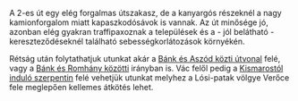A 2-es út egy elég forgalmas útszakasz, de a kanyargós részeknél a nagy kamionforgalom miatt kapaszkodósávok is vannak. Az út minősége jó, azonban elég gyakran traffipaxoznak a települések és a - jól belátható - kereszteződéseknél található sebességkorlátozások környékén.

Rétság után folytathatjuk utunkat akár a [Bánk és Aszód közti útvonal](#BankAszod) felé, vagy a [Bánk és Romhány közötti](#BankRomhany) irányban is. Vác felől pedig a [Kismarostól induló szerpentin](#KismarosMarianosztraSzob) felé vehetjük utunkat melyhez a Lósi-patak völgye Verőce fele meglepően kellemes átkötés lehet.
